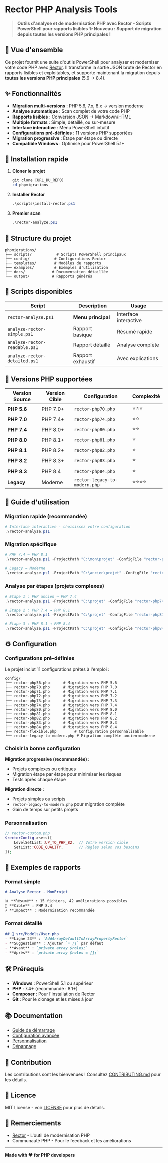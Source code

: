 # Rector PHP Analysis Tools

> **Outils d'analyse et de modernisation PHP avec Rector - Scripts PowerShell pour rapports lisibles**
> **✨ Nouveau : Support de migration depuis toutes les versions PHP principales !**

## 🎯 Vue d'ensemble

Ce projet fournit une suite d'outils PowerShell pour analyser et moderniser votre code PHP avec [Rector](https://github.com/rectorphp/rector). Il transforme la sortie JSON brute de Rector en rapports lisibles et exploitables, et supporte maintenant la migration depuis **toutes les versions PHP principales** (5.6 → 8.4).

## ✨ Fonctionnalités

- **Migration multi-versions** : PHP 5.6, 7.x, 8.x → version moderne
- **Analyse automatique** : Scan complet de votre code PHP
- **Rapports lisibles** : Conversion JSON → Markdown/HTML
- **Multiple formats** : Simple, détaillé, ou sur-mesure
- **Interface interactive** : Menu PowerShell intuitif
- **Configurations pré-définies** : 11 versions PHP supportées
- **Migration progressive** : Étape par étape ou directe
- **Compatible Windows** : Optimisé pour PowerShell 5.1+

## 🚀 Installation rapide

1. **Cloner le projet**
   ```powershell
   git clone [URL_DU_REPO]
   cd phpmigrations
   ```

2. **Installer Rector**
   ```powershell
   .\scripts\install-rector.ps1
   ```

3. **Premier scan**
   ```powershell
   .\rector-analyze.ps1
   ```

## 📁 Structure du projet

```
phpmigrations/
├── scripts/           # Scripts PowerShell principaux
├── config/           # Configurations Rector
├── templates/        # Modèles de rapports
├── examples/         # Exemples d'utilisation
├── docs/            # Documentation détaillée
└── output/          # Rapports générés
```

## 🔧 Scripts disponibles

| Script | Description | Usage |
|--------|-------------|-------|
| `rector-analyze.ps1` | **Menu principal** | Interface interactive |
| `analyze-rector-simple.ps1` | Rapport basique | Résumé rapide |
| `analyze-rector-readable.ps1` | Rapport détaillé | Analyse complète |
| `analyze-rector-detailed.ps1` | Rapport exhaustif | Avec explications |

## 🎯 Versions PHP supportées

| Version Source | Version Cible | Configuration | Complexité |
|----------------|---------------|---------------|------------|
| **PHP 5.6** | PHP 7.0+ | `rector-php70.php` | ⭐⭐⭐ |
| **PHP 7.0** | PHP 7.4+ | `rector-php74.php` | ⭐⭐ |
| **PHP 7.4** | PHP 8.0+ | `rector-php80.php` | ⭐⭐ |
| **PHP 8.0** | PHP 8.1+ | `rector-php81.php` | ⭐ |
| **PHP 8.1** | PHP 8.2+ | `rector-php82.php` | ⭐ |
| **PHP 8.2** | PHP 8.3+ | `rector-php83.php` | ⭐ |
| **PHP 8.3** | PHP 8.4 | `rector-php84.php` | ⭐ |
| **Legacy** | Moderne | `rector-legacy-to-modern.php` | ⭐⭐⭐⭐ |

## 📖 Guide d'utilisation

### Migration rapide (recommandée)
```powershell
# Interface interactive - choisissez votre configuration
.\rector-analyze.ps1
```

### Migration spécifique
```powershell
# PHP 7.4 → PHP 8.1
.\rector-analyze.ps1 -ProjectPath "C:\mon\projet" -ConfigFile "rector-php81.php"

# Legacy → Moderne
.\rector-analyze.ps1 -ProjectPath "C:\ancien\projet" -ConfigFile "rector-legacy-to-modern.php"
```

### Analyse par étapes (projets complexes)
```powershell
# Étape 1 : PHP ancien → PHP 7.4
.\rector-analyze.ps1 -ProjectPath "C:\projet" -ConfigFile "rector-php74.php"

# Étape 2 : PHP 7.4 → PHP 8.1  
.\rector-analyze.ps1 -ProjectPath "C:\projet" -ConfigFile "rector-php81.php"

# Étape 3 : PHP 8.1 → PHP 8.4
.\rector-analyze.ps1 -ProjectPath "C:\projet" -ConfigFile "rector-php84.php"
```

## ⚙️ Configuration

### Configurations pré-définies
Le projet inclut 11 configurations prêtes à l'emploi :

```
config/
├── rector-php56.php      # Migration vers PHP 5.6
├── rector-php70.php      # Migration vers PHP 7.0  
├── rector-php71.php      # Migration vers PHP 7.1
├── rector-php72.php      # Migration vers PHP 7.2
├── rector-php73.php      # Migration vers PHP 7.3
├── rector-php74.php      # Migration vers PHP 7.4
├── rector-php80.php      # Migration vers PHP 8.0
├── rector-php81.php      # Migration vers PHP 8.1
├── rector-php82.php      # Migration vers PHP 8.2
├── rector-php83.php      # Migration vers PHP 8.3
├── rector-php84.php      # Migration vers PHP 8.4
├── rector-flexible.php        # Configuration personnalisable
└── rector-legacy-to-modern.php # Migration complète ancien→moderne
```

### Choisir la bonne configuration

**Migration progressive (recommandée) :**
- Projets complexes ou critiques
- Migration étape par étape pour minimiser les risques
- Tests après chaque étape

**Migration directe :**
- Projets simples ou scripts
- `rector-legacy-to-modern.php` pour migration complète
- Gain de temps sur petits projets

### Personnalisation
```php
// rector-custom.php
$rectorConfig->sets([
    LevelSetList::UP_TO_PHP_82,  // Votre version cible
    SetList::CODE_QUALITY,       // Règles selon vos besoins
]);
```

## 🎨 Exemples de rapports

### Format simple
```markdown
# Analyse Rector - MonProjet

📊 **Résumé** : 15 fichiers, 42 améliorations possibles
🎯 **Cible** : PHP 8.4
⚡ **Impact** : Modernisation recommandée
```

### Format détaillé
```markdown
## 📂 src/Models/User.php
- **Ligne 23** : `AddArrayDefaultToArrayPropertyRector`
- **Suggestion** : Ajouter `= []` par défaut
- **Avant** : `private array $roles;`
- **Après** : `private array $roles = [];`
```

## 🛠️ Prérequis

- **Windows** : PowerShell 5.1 ou supérieur
- **PHP** : 7.4+ (recommandé : 8.1+)
- **Composer** : Pour l'installation de Rector
- **Git** : Pour le clonage et les mises à jour

## 📚 Documentation

- [Guide de démarrage](docs/getting-started.md)
- [Configuration avancée](docs/advanced-config.md)
- [Personnalisation](docs/customization.md)
- [Dépannage](docs/troubleshooting.md)

## 🤝 Contribution

Les contributions sont les bienvenues ! Consultez [CONTRIBUTING.md](CONTRIBUTING.md) pour les détails.

## 📄 Licence

MIT License - voir [LICENSE](LICENSE) pour plus de détails.

## 🙏 Remerciements

- [Rector](https://github.com/rectorphp/rector) - L'outil de modernisation PHP
- Communauté PHP - Pour le feedback et les améliorations

---

**Made with ❤️ for PHP developers**
